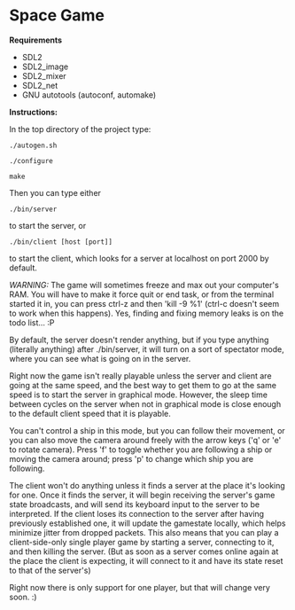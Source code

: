 Space Game
==========

__Requirements__

* SDL2
* SDL2\_image
* SDL2\_mixer
* SDL2\_net
* GNU autotools (autoconf, automake)

__Instructions:__

In the top directory of the project type:

    ./autogen.sh

    ./configure

    make

Then you can type either

    ./bin/server

to start the server, or

    ./bin/client [host [port]]

to start the client, which looks for a server at localhost on port 2000 by default.

*WARNING:* The game will sometimes freeze and max out your computer's RAM. You will have to
make it force quit or end task, or from the terminal started it in, you can press ctrl-z and
then 'kill -9 %1' (ctrl-c doesn't seem to work when this happens). Yes, finding and fixing
memory leaks is on the todo list... :P

By default, the server doesn't render anything, but if you type anything (literally anything)
after ./bin/server, it will turn on a sort of spectator mode, where you can see what is going
on in the server.

Right now the game isn't really playable unless the server and client are going at the same
speed, and the best way to get them to go at the same speed is to start the server in graphical
mode. However, the sleep time between cycles on the server when not in graphical mode is close
enough to the default client speed that it is playable.

You can't control a ship in this mode, but you can follow their movement, or you can also
move the camera around freely with the arrow keys ('q' or 'e' to rotate camera). Press 'f' to
toggle whether you are following a ship or moving the camera around; press 'p' to change which
ship you are following.

The client won't do anything unless it finds a server at the place it's looking for one. Once
it finds the server, it will begin receiving the server's game state broadcasts, and will send
its keyboard input to the server to be interpreted. If the client loses its connection to the
server after having previously established one, it will update the gamestate locally, which
helps minimize jitter from dropped packets.
This also means that you can play a client-side-only single player game by starting a server,
connecting to it, and then killing the server. (But as soon as a server comes online again at
the place the client is expecting, it will connect to it and have its state reset to that of
the server's)


Right now there is only support for one player, but that will change very soon. :)
